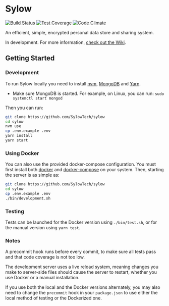# Sylow
[![Build Status](https://travis-ci.org/SylowTech/sylow.svg?branch=master)](https://travis-ci.org/SylowTech/sylow)
[![Test Coverage](https://codeclimate.com/github/SylowTech/sylow/badges/coverage.svg)](https://codeclimate.com/github/SylowTech/sylow/coverage)
[![Code Climate](https://codeclimate.com/github/SylowTech/sylow/badges/gpa.svg)](https://codeclimate.com/github/SylowTech/sylow)

An efficient, simple, encrypted personal data store and sharing system.

In development. For more information, [check out the Wiki](https://github.com/SylowTech/sylow/wiki).

## Getting Started

### Development

To run Sylow locally you need to install [nvm](https://github.com/creationix/nvm), [MongoDB](https://www.mongodb.com/) and [Yarn](https://yarnpkg.com/en/docs/install).
* Make sure MongoDB is started. For example, on Linux, you can run: ```sudo systemctl start mongod```

Then you can run:

```bash
git clone https://github.com/SylowTech/sylow
cd sylow
nvm use
cp .env.example .env
yarn install
yarn start
```

### Using Docker

You can also use the provided docker-compose configuration. You must first install both [docker](https://docs.docker.com/engine/installation/) and [docker-compose](https://docs.docker.com/compose/install/) on your system. Then, starting the server is as simple as:

```bash
git clone https://github.com/SylowTech/sylow
cd sylow
cp .env.example .env
./bin/development.sh
```

### Testing

Tests can be launched for the Docker version using `./bin/test.sh`, or for the manual version using `yarn test`.

### Notes

A precommit hook runs before every commit, to make sure all tests pass and that code coverage is not too low.

The development server uses a live reload system, meaning changes you make to server-side files should cause the server to restart, whether you use Docker or a manual installation.

If you use both the local and the Docker versions alternately, you may also need to change the `precommit` hook in your `package.json` to use either the local method of testing or the Dockerized one.
